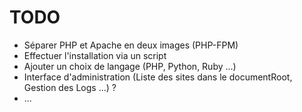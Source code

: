 # TODO
 - Séparer PHP et Apache en deux images (PHP-FPM)
 - Effectuer l'installation via un script
 - Ajouter un choix de langage (PHP, Python, Ruby ...)
 - Interface d'administration (Liste des sites dans le documentRoot, Gestion des Logs ...) ?
 - ...